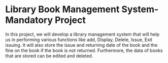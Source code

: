# Library Book Management System-Mandatory Project
In this project, we will develop a library management system that will help us in performing various functions like add, Display, Delete, Issue, Exit issuing.
It will also store the issue and returning date of the book and the fine on the book if the book is not returned. Furthermore, the data of books that are stored can be edited and deleted.
